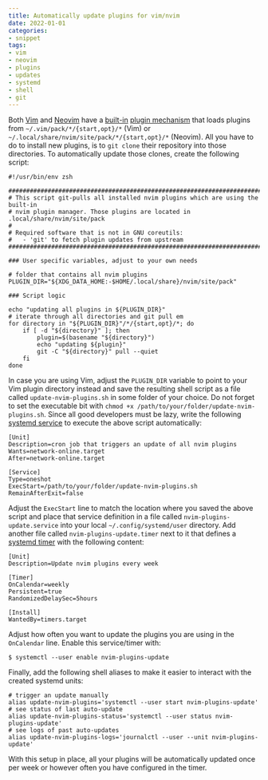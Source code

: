 ```yaml
---
title: Automatically update plugins for vim/nvim
date: 2022-01-01
categories:
- snippet
tags:
- vim
- neovim
- plugins
- updates
- systemd
- shell
- git
---
```


Both [Vim](https://www.vim.org/) and [Neovim](https://neovim.io/) have a [built-in](https://vimhelp.org/repeat.txt.html#packages) [plugin mechanism](https://neovim.io/doc/user/usr_05.html#plugin) that loads plugins from `~/.vim/pack/*/{start,opt}/*` (Vim) or `~/.local/share/nvim/site/pack/*/{start,opt}/*` (Neovim). All you have to do to install new plugins, is to `git clone` their repository into those directories. To automatically update those clones, create the following script:

```shell
#!/usr/bin/env zsh

###############################################################################
# This script git-pulls all installed nvim plugins which are using the built-in
# nvim plugin manager. Those plugins are located in .local/share/nvim/site/pack
#
# Required software that is not in GNU coreutils:
#   - 'git' to fetch plugin updates from upstream
###############################################################################

### User specific variables, adjust to your own needs

# folder that contains all nvim plugins
PLUGIN_DIR="${XDG_DATA_HOME:-$HOME/.local/share}/nvim/site/pack"

### Script logic

echo "updating all plugins in ${PLUGIN_DIR}"
# iterate through all directories and git pull em
for directory in "${PLUGIN_DIR}"/*/{start,opt}/*; do
    if [ -d "${directory}" ]; then
        plugin=$(basename "${directory}")
        echo "updating ${plugin}"
        git -C "${directory}" pull --quiet
    fi
done
```

In case you are using Vim, adjust the `PLUGIN_DIR` variable to point to your Vim plugin directory instead and save the resulting shell script as a file called `update-nvim-plugins.sh` in some folder of your choice. Do not forget to set the executable bit with `chmod +x /path/to/your/folder/update-nvim-plugins.sh`. Since all good developers must be lazy, write the following [systemd service](https://www.freedesktop.org/software/systemd/man/systemd.service.html) to execute the above script automatically:

```service
[Unit]
Description=cron job that triggers an update of all nvim plugins
Wants=network-online.target
After=network-online.target

[Service]
Type=oneshot
ExecStart=/path/to/your/folder/update-nvim-plugins.sh
RemainAfterExit=false
```

Adjust the `ExecStart` line to match the location where you saved the above script and place that service definition in a file called `nvim-plugins-update.service` into your local `~/.config/systemd/user` directory. Add another file called `nvim-plugins-update.timer` next to it that defines a [systemd timer](https://www.freedesktop.org/software/systemd/man/systemd.timer.html) with the following content:

```timer
[Unit]
Description=Update nvim plugins every week

[Timer]
OnCalendar=weekly
Persistent=true
RandomizedDelaySec=5hours

[Install]
WantedBy=timers.target
```

Adjust how often you want to update the plugins you are using in the `OnCalendar` line. Enable this service/timer with:

```console
$ systemctl --user enable nvim-plugins-update
```

Finally, add the following shell aliases to make it easier to interact with the created systemd units:

```shell
# trigger an update manually
alias update-nvim-plugins='systemctl --user start nvim-plugins-update'
# see status of last auto-update
alias update-nvim-plugins-status='systemctl --user status nvim-plugins-update'
# see logs of past auto-updates
alias update-nvim-plugins-logs='journalctl --user --unit nvim-plugins-update'
```

With this setup in place, all your plugins will be automatically updated once per week or however often you have configured in the timer.
